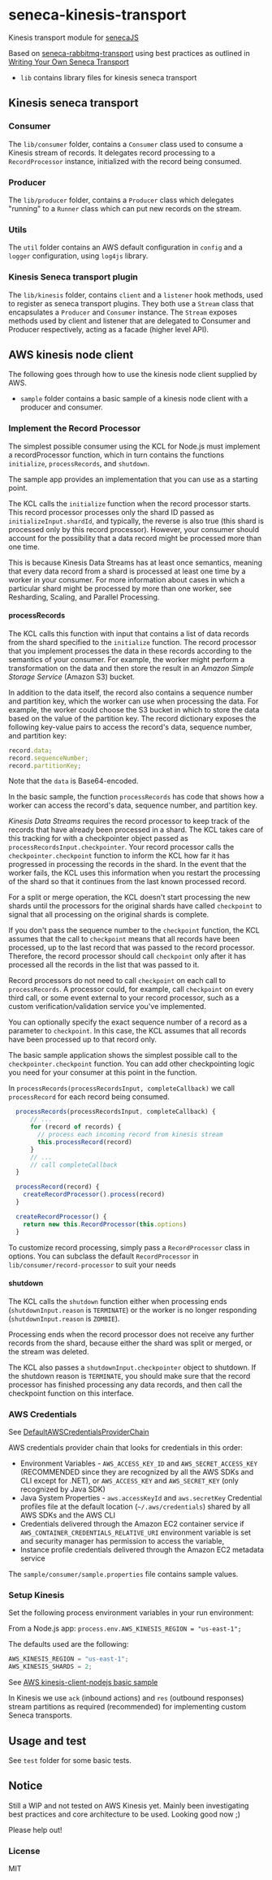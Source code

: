 # seneca-kinesis-transport

Kinesis transport module for [senecaJS](senecajs.org/)

Based on [seneca-rabbitmq-transport](https://github.com/senecajs-labs/seneca-rabbitmq-transport/blob/master/rabbitmq-transport.js) using best practices as outlined in [Writing Your Own Seneca Transport](https://github.com/senecajs/seneca-transport#writing-your-own-transport)

- `lib` contains library files for kinesis seneca transport

## Kinesis seneca transport

### Consumer

The `lib/consumer` folder, contains a `Consumer` class used to consume a Kinesis stream of records. It delegates record processing to a `RecordProcessor` instance, initialized with the record being consumed.

### Producer

The `lib/producer` folder, contains a `Producer` class which delegates "running" to a `Runner` class which can put new records on the stream.

### Utils

The `util` folder contains an AWS default configuration in `config` and a `logger` configuration, using `log4js` library.

### Kinesis Seneca transport plugin

The `lib/kinesis` folder, contains `client` and a `listener` hook methods, used to register as seneca transport plugins. They both use a `Stream` class that encapsulates a `Producer` and `Consumer` instance. The `Stream` exposes methods used by client and listener that are delegated to Consumer and Producer respectively, acting as a facade (higher level API).

## AWS kinesis node client

The following goes through how to use the kinesis node client supplied by AWS.

- `sample` folder contains a basic sample of a kinesis node client with a producer and consumer.

### Implement the Record Processor

The simplest possible consumer using the KCL for Node.js must implement a recordProcessor function, which in turn contains the functions `initialize`, `processRecords`, and `shutdown`.

The sample app provides an implementation that you can use as a starting point.

The KCL calls the `initialize` function when the record processor starts. This record processor processes only the shard ID passed as `initializeInput.shardId`, and typically, the reverse is also true (this shard is processed only by this record processor). However, your consumer should account for the possibility that a data record might be processed more than one time.

This is because Kinesis Data Streams has at least once semantics, meaning that every data record from a shard is processed at least one time by a worker in your consumer. For more information about cases in which a particular shard might be processed by more than one worker, see Resharding, Scaling, and Parallel Processing.

#### processRecords

The KCL calls this function with input that contains a list of data records from the shard specified to the `initialize` function. The record processor that you implement processes the data in these records according to the semantics of your consumer. For example, the worker might perform a transformation on the data and then store the result in an _Amazon Simple Storage Service_ (Amazon S3) bucket.

In addition to the data itself, the record also contains a sequence number and partition key, which the worker can use when processing the data. For example, the worker could choose the S3 bucket in which to store the data based on the value of the partition key. The record dictionary exposes the following key-value pairs to access the record's data, sequence number, and partition key:

```js
record.data;
record.sequenceNumber;
record.partitionKey;
```

Note that the `data` is Base64-encoded.

In the basic sample, the function `processRecords` has code that shows how a worker can access the record's data, sequence number, and partition key.

_Kinesis Data Streams_ requires the record processor to keep track of the records that have already been processed in a shard. The KCL takes care of this tracking for with a checkpointer object passed as `processRecordsInput.checkpointer`. Your record processor calls the `checkpointer.checkpoint` function to inform the KCL how far it has progressed in processing the records in the shard. In the event that the worker fails, the KCL uses this information when you restart the processing of the shard so that it continues from the last known processed record.

For a split or merge operation, the KCL doesn't start processing the new shards until the processors for the original shards have called `checkpoint` to signal that all processing on the original shards is complete.

If you don't pass the sequence number to the `checkpoint` function, the KCL assumes that the call to `checkpoint` means that all records have been processed, up to the last record that was passed to the record processor. Therefore, the record processor should call `checkpoint` only after it has processed all the records in the list that was passed to it.

Record processors do not need to call `checkpoint` on each call to `processRecords`. A processor could, for example, call `checkpoint` on every third call, or some event external to your record processor, such as a custom verification/validation service you've implemented.

You can optionally specify the exact sequence number of a record as a parameter to `checkpoint`. In this case, the KCL assumes that all records have been processed up to that record only.

The basic sample application shows the simplest possible call to the `checkpointer.checkpoint` function. You can add other checkpointing logic you need for your consumer at this point in the function.

In `processRecords(processRecordsInput, completeCallback)` we call `processRecord` for each record being consumed.

```js
  processRecords(processRecordsInput, completeCallback) {
      // ...
      for (record of records) {
        // process each incoming record from kinesis stream
        this.processRecord(record)
      }
      // ...
      // call completeCallback
  }

  processRecord(record) {
    createRecordProcessor().process(record)
  }

  createRecordProcessor() {
    return new this.RecordProcessor(this.options)
  }
```

To customize record processing, simply pass a `RecordProcessor` class in options.
You can subclass the default `RecordProcessor` in `lib/consumer/record-processor` to suit your needs

#### shutdown

The KCL calls the `shutdown` function either when processing ends (`shutdownInput.reason` is `TERMINATE`) or the worker is no longer responding (`shutdownInput.reason` is `ZOMBIE`).

Processing ends when the record processor does not receive any further records from the shard, because either the shard was split or merged, or the stream was deleted.

The KCL also passes a `shutdownInput.checkpointer` object to shutdown. If the shutdown reason is `TERMINATE`, you should make sure that the record processor has finished processing any data records, and then call the checkpoint function on this interface.

### AWS Credentials

See [DefaultAWSCredentialsProviderChain](https://docs.aws.amazon.com/AWSJavaSDK/latest/javadoc/com/amazonaws/auth/DefaultAWSCredentialsProviderChain.html)

AWS credentials provider chain that looks for credentials in this order:

- Environment Variables - `AWS_ACCESS_KEY_ID` and `AWS_SECRET_ACCESS_KEY` (RECOMMENDED since they are recognized by all the AWS SDKs and CLI except for .NET), or `AWS_ACCESS_KEY` and `AWS_SECRET_KEY` (only recognized by Java SDK)
- Java System Properties - `aws.accessKeyId` and `aws.secretKey`
  Credential profiles file at the default location (`~/.aws/credentials`) shared by all AWS SDKs and the AWS CLI
- Credentials delivered through the Amazon EC2 container service if `AWS_CONTAINER_CREDENTIALS_RELATIVE_URI` environment variable is set and security manager has permission to access the variable,
- Instance profile credentials delivered through the Amazon EC2 metadata service

The `sample/consumer/sample.properties` file contains sample values.

### Setup Kinesis

Set the following process environment variables in your run environment:

From a Node.js app: `process.env.AWS_KINESIS_REGION = "us-east-1";`

The defaults used are the following:

```js
AWS_KINESIS_REGION = "us-east-1";
AWS_KINESIS_SHARDS = 2;
```

See [AWS kinesis-client-nodejs basic sample](https://github.com/awslabs/amazon-kinesis-client-nodejs/blob/master/samples/basic_sample)

In Kinesis we use `ack` (inbound actions) and `res` (outbound responses) stream partitions as required (recommended) for implementing custom Seneca transports.

## Usage and test

See `test` folder for some basic tests.

## Notice

Still a WIP and not tested on AWS Kinesis yet. Mainly been investigating best practices and core architecture to be used. Looking good now ;)

Please help out!

### License

MIT
